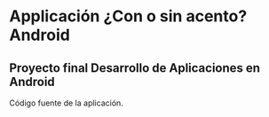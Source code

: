 # Applicación ¿Con o sin acento? Android
## Proyecto final Desarrollo de Aplicaciones en Android
Código fuente de la aplicación.
